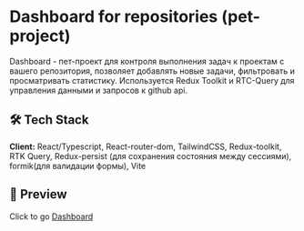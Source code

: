 # Dashboard for repositories (pet-project)
Dashboard - пет-проект для контроля выполнения задач к проектам с вашего репозитория, позволяет добавлять новые задачи, фильтровать и просматривать статистику. Используется Redux Toolkit и RTC-Query для управления данными и запросов к github api. 

## 🛠 Tech Stack
**Client:** React/Typescript, React-router-dom, TailwindCSS, Redux-toolkit, RTK Query, Redux-persist (для сохранения состояния между сессиями), formik(для валидации формы), Vite

## 🔭 Preview
Click to go [Dashboard](https://dashboard-job.vercel.app/)
